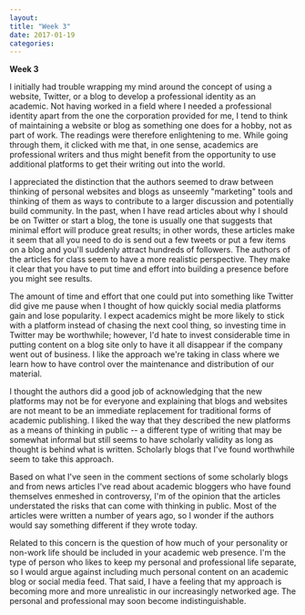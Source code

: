 ```yaml
---
layout:
title: "Week 3"
date: 2017-01-19
categories:
---
```

**Week 3**

I initially had trouble wrapping my mind around the concept of using a website, Twitter, or a blog to develop a professional identity as an academic. Not having worked in a field where I needed a professional identity apart from the one the corporation provided for me, I tend to think of maintaining a website or blog as something one does for a hobby, not as part of work. The readings were therefore enlightening to me. While going through them, it clicked with me that, in one sense, academics are professional writers and thus might benefit from the opportunity to use additional platforms to get their writing out into the world.

I appreciated the distinction that the authors seemed to draw between thinking of personal websites and blogs as unseemly "marketing" tools and thinking of them as ways to contribute to a larger discussion and potentially build community. In the past, when I have read articles about why I should be on Twitter or start a blog, the tone is usually one that suggests that minimal effort will produce great results; in other words, these articles make it seem that all you need to do is send out a few tweets or put a few items on a blog and you'll suddenly attract hundreds of followers. The authors of the articles for class seem to have a more realistic perspective. They make it clear that you have to put time and effort into building a presence before you might see results.

The amount of time and effort that one could put into something like Twitter did give me pause when I thought of how quickly social media platforms gain and lose popularity. I expect academics might be more likely to stick with a platform instead of chasing the next cool thing, so investing time in Twitter may be worthwhile; however, I'd hate to invest considerable time in putting content on a blog site only to have it all disappear if the company went out of business. I like the approach we're taking in class where we learn how to have control over the maintenance and distribution of our material.

I thought the authors did a good job of acknowledging that the new platforms may not be for everyone and explaining that blogs and websites are not meant to be an immediate replacement for traditional forms of academic publishing. I liked the way that they described the new platforms as a means of thinking in public -- a different type of writing that may be somewhat informal but still seems to have scholarly validity as long as thought is behind what is written. Scholarly blogs that I've found worthwhile seem to take this approach.

Based on what I've seen in the comment sections of some scholarly blogs and from news articles I've read about academic bloggers who have found themselves enmeshed in controversy, I'm of the opinion that the articles understated the risks that can come with thinking in public. Most of the articles were written a number of years ago, so I wonder if the authors would say something different if they wrote today.  

Related to this concern is the question of how much of your personality or non-work life should be included in your academic web presence. I'm the type of person who likes to keep my personal and professional life separate, so I would argue against including much personal content on an academic blog or social media feed. That said, I have a feeling that my approach is becoming more and more unrealistic in our increasingly networked age. The personal and professional may soon become indistinguishable.

